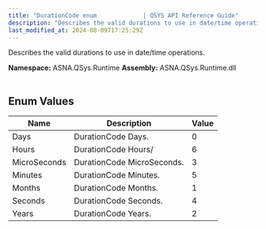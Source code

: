 ```yaml
---
title: "DurationCode enum             | QSYS API Reference Guide"
description: "Describes the valid durations to use in date/time operations. "
last_modified_at: 2024-08-09T17:25:29Z
---
```


Describes the valid durations to use in date/time operations.

**Namespace:** ASNA.QSys.Runtime
**Assembly:** ASNA.QSys.Runtime.dll
<br>
<br>

## Enum Values

| Name | Description | Value
| --- | --- | --- 
| Days | DurationCode Days. | 0 |
| Hours | DurationCode Hours/ | 6 |
| MicroSeconds | DurationCode MicroSeconds. | 3 |
| Minutes | DurationCode Minutes. | 5 |
| Months | DurationCode Months. | 1 |
| Seconds | DurationCode Seconds. | 4 |
| Years | DurationCode Years. | 2 |
